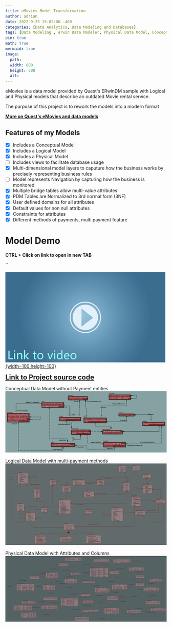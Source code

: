 ```yaml
---
title: eMovies Model Transformation
author: adrian
date: 2022-9-25 15:02:00 -400
categories: [Data Analytics, Data Modeling and Databases]
tags: [Data Modeling , erwin Data Modeler, Physical Data Model, Conceptual Data Model , Logical Data Model, SQL Server, Quest Software]
pin: true
math: true
mermaid: true
image:
  path: 
  width: 800
  height: 500
  alt: 
---
```


eMovies is a data model provided by Quest's ERwinDM sample with Logical and Physical models that describe an outdated Movie rental service.

The purpose of this project is to rework the models into a modern format

<a href='https://github.com/adrianmnh/dm-vm' style='font-size:1em; font-weight:bold'> More on Quest's eMovies and data models </a>

## Features of my Models

- [X] Includes a Conceptual Model
- [X] Includes a Logical Model
- [X] Includes a Physical Model
- [ ] Includes views to facilitate database usage
- [X] Multi-dimensional model layers to caputure how the business works by precisely representing business rules
- [ ] Model represents Navigation by capturing how the business is monitored
- [X] Multiple bridge tables allow multi-value attributes
- [X] PDM Tables are Normalized to 3rd normal form (3NF)
- [X] User defined domains for all attributes
- [X] Default values for non null attributes
- [X] Constraints for attributes
- [X] Different methods of payments, multi payment feature
  
# Model Demo

**CTRL + Click on link to open in new TAB**

``

[![GoogleDriveLink](https://github.com/adrianmnh/adrianmnh.github.io/blob/mainBranch/assets/img/video.jpg?raw=true){width=100 height=100}](https://drive.google.com/file/d/1CM1FJJYBrqyxCldJN0Mcd0Y1VMcKwdBe/view?usp=sharing)


<a href='https://github.com/adrianmnh/dm-vm/tree/mainBranch/project1' style='font-size:1.5em; font-weight:bold'> Link to Project source code </a>



Conceptual Data Model without Payment entities
<img src="https://raw.githubusercontent.com/adrianmnh/dm-vm/mainBranch/project1/Diagrams/ConceptualModel.png" >

Logical Data Model with multi-payment methods
<img src="https://raw.githubusercontent.com/adrianmnh/dm-vm/mainBranch/project1/Diagrams/LogicalModel.png" >

Physical Data Model with Attributes and Columns
<img src="https://raw.githubusercontent.com/adrianmnh/dm-vm/mainBranch/project1/Diagrams/PhysicalModel.png" >